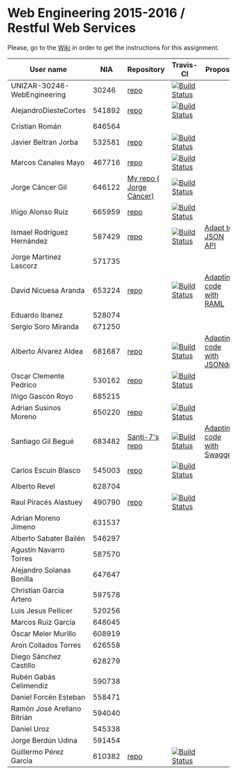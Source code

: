 # Web Engineering 2015-2016 / Restful Web Services
Please, go to the [Wiki](https://github.com/UNIZAR-30246-WebEngineering/Laboratory-3-Restful-Web-Services/wiki) in order to get the instructions for this assignment.


User name | NIA |Repository|Travis-CI|Proposal|Score
----------|-----|----------|---------|--------|-----
UNIZAR-30246-WebEngineering |30246 | [repo](https://github.com/UNIZAR-30246-WebEngineering/Laboratory-3-Restful-Web-Services) | [![Build Status](https://travis-ci.org/UNIZAR-30246-WebEngineering/Laboratory-3-Restful-Web-Services.svg?branch=master)](https://travis-ci.org/UNIZAR-30246-WebEngineering/Laboratory-3-Restful-Web-Services)
AlejandroDiesteCortes | 541892 | [repo](https://github.com/AlejandroDiesteCortes/Laboratory-3-Restful-Web-Services) | [![Build Status](https://travis-ci.org/AlejandroDiesteCortes/Laboratory-3-Restful-Web-Services.svg?branch=master)](https://travis-ci.org/AlejandroDiesteCortes/Laboratory-3-Restful-Web-Services)
Cristian Román |646564
Javier Beltran Jorba | 532581 | [repo](https://github.com/MrJavo94/Laboratory-3-Restful-Web-Services) | [![Build Status](https://travis-ci.org/MrJavo94/Laboratory-3-Restful-Web-Services.svg?branch=master)](https://travis-ci.org/MrJavo94/Laboratory-3-Restful-Web-Services)
Marcos Canales Mayo | 467716 | [repo](https://github.com/MarcosCM/Laboratory-3-Restful-Web-Services) | [![Build Status](https://travis-ci.org/MarcosCM/Laboratory-3-Restful-Web-Services.svg?branch=master)](https://travis-ci.org/MarcosCM/Laboratory-3-Restful-Web-Services)
Jorge Cáncer Gil | 646122 | [My repo ( Jorge Cáncer) ](https://github.com/jorcox/Laboratory-3-Restful-Web-Services) | [![Build Status](https://travis-ci.org/jorcox/Laboratory-3-Restful-Web-Services.svg?branch=master)](https://travis-ci.org/jorcox/Laboratory-3-Restful-Web-Services)
Iñigo Alonso Ruiz | 665959 | [repo](https://github.com/Shathe/Laboratory-3-Restful-Web-Services) | [![Build Status](https://travis-ci.org/Shathe/Laboratory-3-Restful-Web-Services.svg?branch=master)](https://travis-ci.org/Shathe/Laboratory-3-Restful-Web-Services)
Ismael Rodríguez Hernández | 587429 | [repo](https://github.com/ismaro3/Laboratory-3-Restful-Web-Services) | [![Build Status](https://travis-ci.org/ismaro3/Laboratory-3-Restful-Web-Services.svg?branch=master)](https://travis-ci.org/ismaro3/Laboratory-3-Restful-Web-Services) | [Adapt to JSON API](http://jsonapi.org/format/)
Jorge Martinez Lascorz | 571735
David Nicuesa Aranda | 653224 | [repo](https://github.com/Nicu1309/Laboratory-3-Restful-Web-Services) | [![Build Status](https://travis-ci.org/Nicu1309/Laboratory-3-Restful-Web-Services.svg?branch=master)](https://travis-ci.org/Nicu1309/Laboratory-3-Restful-Web-Services) | [Adapting code with RAML](http://raml.org/)
Eduardo Ibanez | 528074
Sergio Soro Miranda | 671250
Alberto Álvarez Aldea | 681687 | [repo](https://github.com/albert17/Laboratory-3-Restful-Web-Services) | [![Build Status](https://travis-ci.org/albert17/Laboratory-3-Restful-Web-Services.svg?branch=master)](https://travis-ci.org/albert17/Laboratory-3-Restful-Web-Services) | [Adapting code with JSONdoc](http://jsondoc.org/)
Oscar Clemente Pedrico | 530162 | [repo](https://github.com/OscarClemente/Laboratory-3-Restful-Web-Services) | [![Build Status](https://travis-ci.org/OscarClemente/Laboratory-3-Restful-Web-Services.svg?branch=master)](https://travis-ci.org/OscarClemente/Laboratory-3-Restful-Web-Services)
Iñigo Gascón Royo | 685215
Adrian Susinos Moreno | 650220 | [repo](https://github.com/ader9/Laboratory-3-Restful-Web-Services) | [![Build Status](https://travis-ci.org/ader9/Laboratory-3-Restful-Web-Services.svg?branch=master)](https://travis-ci.org/ader9/Laboratory-3-Restful-Web-Services)
Santiago Gil Begué | 683482 | [Santi-7's repo](https://github.com/Santi-7/Laboratory-3-Restful-Web-Services) | [![Build Status](https://travis-ci.org/Santi-7/Laboratory-3-Restful-Web-Services.svg?branch=master)](https://travis-ci.org/Santi-7/Laboratory-3-Restful-Web-Services)  | [Adapting code with Swagger](http://swagger.io/)
Carlos Escuín Blasco | 545003 | [repo](https://github.com/xarlieskin/Laboratory-3-Restful-Web-Services) | [![Build Status](https://travis-ci.org/xarlieskin/Laboratory-3-Restful-Web-Services.svg?branch=master)](https://travis-ci.org/xarlieskin/Laboratory-3-Restful-Web-Services)
Alberto Revel | 628704
Raul Piracés Alastuey | 490790 | [repo](https://github.com/piraces/Laboratory-3-Restful-Web-Services) | [![Build Status](https://travis-ci.org/piraces/Laboratory-3-Restful-Web-Services.svg?branch=master)](https://travis-ci.org/piraces/Laboratory-3-Restful-Web-Services)
Adrian Moreno Jimeno | 631537
Alberto Sabater Bailén | 546297
Agustin Navarro Torres | 587570
Alejandro Solanas Bonilla | 647647
Christian García Artero | 597578
Luis Jesus Pellicer | 520256
Marcos Ruiz García | 648045
Óscar Meler Murillo | 608919
Aron Collados Torres | 626558
Diego Sánchez Castillo | 628279
Rubén Gabás Celimendiz | 590738
Daniel Forcén Esteban | 558471
Ramón José Arellano Bitrián | 594040
Daniel Uroz | 545338
Jorge Berdún Udina | 591454
Guillermo Pérez García | 610382 | [repo](https://github.com/guillepg/Laboratory-3-Restful-Web-Services) | [![Build Status](https://travis-ci.org/guillepg/Laboratory-3-Restful-Web-Services.svg?branch=master)](https://travis-ci.org/guillepg/Laboratory-3-Restful-Web-Services)
